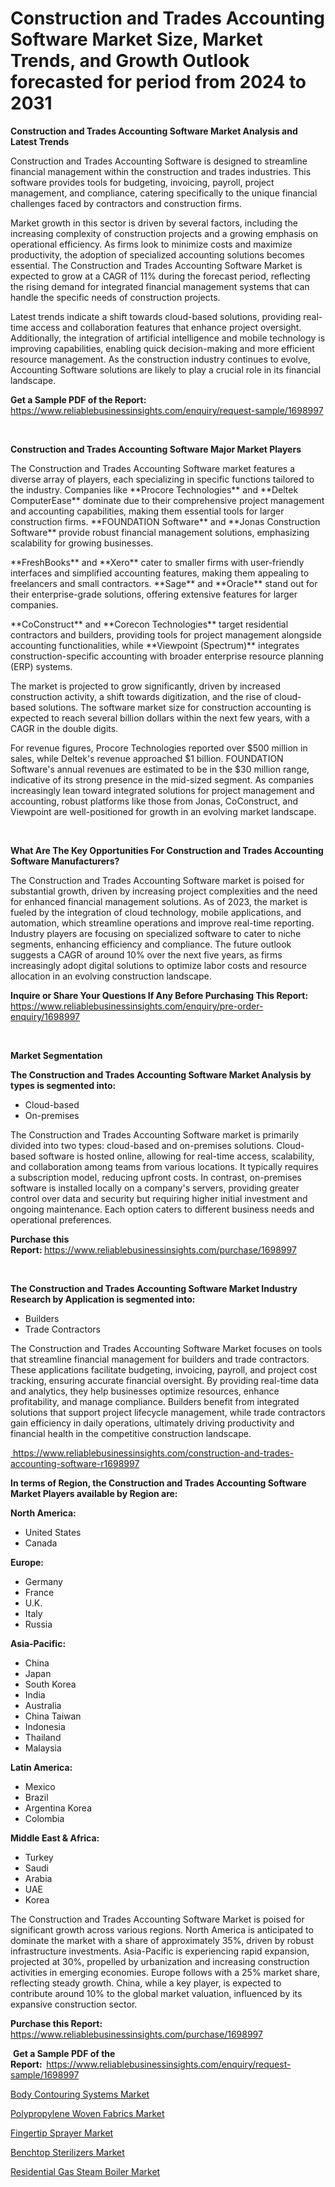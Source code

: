 <p><h1>Construction and Trades Accounting Software Market Size, Market Trends, and Growth Outlook forecasted for period from 2024 to 2031</h1></p><p><strong>Construction and Trades Accounting Software Market Analysis and Latest Trends</strong></p>
<p><p>Construction and Trades Accounting Software is designed to streamline financial management within the construction and trades industries. This software provides tools for budgeting, invoicing, payroll, project management, and compliance, catering specifically to the unique financial challenges faced by contractors and construction firms. </p><p>Market growth in this sector is driven by several factors, including the increasing complexity of construction projects and a growing emphasis on operational efficiency. As firms look to minimize costs and maximize productivity, the adoption of specialized accounting solutions becomes essential. The Construction and Trades Accounting Software Market is expected to grow at a CAGR of 11% during the forecast period, reflecting the rising demand for integrated financial management systems that can handle the specific needs of construction projects. </p><p>Latest trends indicate a shift towards cloud-based solutions, providing real-time access and collaboration features that enhance project oversight. Additionally, the integration of artificial intelligence and mobile technology is improving capabilities, enabling quick decision-making and more efficient resource management. As the construction industry continues to evolve, Accounting Software solutions are likely to play a crucial role in its financial landscape.</p></p>
<p><strong>Get a Sample PDF of the Report:&nbsp;</strong> <a href="https://www.reliablebusinessinsights.com/enquiry/request-sample/1698997?utm_campaign=117&utm_medium=2&utm_source=Github&utm_content=ia&utm_term=20102024&utm_id=construction-and-trades-accounting-software">https://www.reliablebusinessinsights.com/enquiry/request-sample/1698997</a></p>
<p>&nbsp;</p>
<p><strong>Construction and Trades Accounting Software Major Market Players</strong></p>
<p><p>The Construction and Trades Accounting Software market features a diverse array of players, each specializing in specific functions tailored to the industry. Companies like **Procore Technologies** and **Deltek ComputerEase** dominate due to their comprehensive project management and accounting capabilities, making them essential tools for larger construction firms. **FOUNDATION Software** and **Jonas Construction Software** provide robust financial management solutions, emphasizing scalability for growing businesses.</p><p>**FreshBooks** and **Xero** cater to smaller firms with user-friendly interfaces and simplified accounting features, making them appealing to freelancers and small contractors. **Sage** and **Oracle** stand out for their enterprise-grade solutions, offering extensive features for larger companies. </p><p>**CoConstruct** and **Corecon Technologies** target residential contractors and builders, providing tools for project management alongside accounting functionalities, while **Viewpoint (Spectrum)** integrates construction-specific accounting with broader enterprise resource planning (ERP) systems. </p><p>The market is projected to grow significantly, driven by increased construction activity, a shift towards digitization, and the rise of cloud-based solutions. The software market size for construction accounting is expected to reach several billion dollars within the next few years, with a CAGR in the double digits.</p><p>For revenue figures, Procore Technologies reported over $500 million in sales, while Deltek's revenue approached $1 billion. FOUNDATION Software's annual revenues are estimated to be in the $30 million range, indicative of its strong presence in the mid-sized segment. As companies increasingly lean toward integrated solutions for project management and accounting, robust platforms like those from Jonas, CoConstruct, and Viewpoint are well-positioned for growth in an evolving market landscape.</p></p>
<p>&nbsp;</p>
<p><strong>What Are The Key Opportunities For Construction and Trades Accounting Software Manufacturers?</strong></p>
<p><p>The Construction and Trades Accounting Software market is poised for substantial growth, driven by increasing project complexities and the need for enhanced financial management solutions. As of 2023, the market is fueled by the integration of cloud technology, mobile applications, and automation, which streamline operations and improve real-time reporting. Industry players are focusing on specialized software to cater to niche segments, enhancing efficiency and compliance. The future outlook suggests a CAGR of around 10% over the next five years, as firms increasingly adopt digital solutions to optimize labor costs and resource allocation in an evolving construction landscape.</p></p>
<p><strong>Inquire or Share Your Questions If Any Before Purchasing This Report:</strong> <a href="https://www.reliablebusinessinsights.com/enquiry/pre-order-enquiry/1698997?utm_campaign=117&utm_medium=2&utm_source=Github&utm_content=ia&utm_term=20102024&utm_id=construction-and-trades-accounting-software">https://www.reliablebusinessinsights.com/enquiry/pre-order-enquiry/1698997</a></p>
<p>&nbsp;</p>
<p><strong>Market Segmentation</strong></p>
<p><strong>The Construction and Trades Accounting Software Market Analysis by types is segmented into:</strong></p>
<p><ul><li>Cloud-based</li><li>On-premises</li></ul></p>
<p><p>The Construction and Trades Accounting Software market is primarily divided into two types: cloud-based and on-premises solutions. Cloud-based software is hosted online, allowing for real-time access, scalability, and collaboration among teams from various locations. It typically requires a subscription model, reducing upfront costs. In contrast, on-premises software is installed locally on a company's servers, providing greater control over data and security but requiring higher initial investment and ongoing maintenance. Each option caters to different business needs and operational preferences.</p></p>
<p><strong>Purchase this Report:&nbsp;</strong><a href="https://www.reliablebusinessinsights.com/purchase/1698997?utm_campaign=117&utm_medium=2&utm_source=Github&utm_content=ia&utm_term=20102024&utm_id=construction-and-trades-accounting-software">https://www.reliablebusinessinsights.com/purchase/1698997</a></p>
<p>&nbsp;</p>
<p><strong>The Construction and Trades Accounting Software Market Industry Research by Application is segmented into:</strong></p>
<p><ul><li>Builders</li><li>Trade Contractors</li></ul></p>
<p><p>The Construction and Trades Accounting Software Market focuses on tools that streamline financial management for builders and trade contractors. These applications facilitate budgeting, invoicing, payroll, and project cost tracking, ensuring accurate financial oversight. By providing real-time data and analytics, they help businesses optimize resources, enhance profitability, and manage compliance. Builders benefit from integrated solutions that support project lifecycle management, while trade contractors gain efficiency in daily operations, ultimately driving productivity and financial health in the competitive construction landscape.</p></p>
<p><a href="https://www.reliablebusinessinsights.com/construction-and-trades-accounting-software-r1698997?utm_campaign=117&utm_medium=2&utm_source=Github&utm_content=ia&utm_term=20102024&utm_id=construction-and-trades-accounting-software">&nbsp;https://www.reliablebusinessinsights.com/construction-and-trades-accounting-software-r1698997</a></p>
<p><strong>In terms of Region, the Construction and Trades Accounting Software Market Players available by Region are:</strong></p>
<p>
    <p> <strong> North America: </strong>
        <ul>
            <li>United States</li>
            <li>Canada</li>
        </ul>
        </p> 
    <p> <strong> Europe: </strong>
        <ul>
            <li>Germany</li>
            <li>France</li>
            <li>U.K.</li>
            <li>Italy</li>
            <li>Russia</li>
        </ul>
        </p> 
    <p> <strong> Asia-Pacific: </strong>
        <ul>
            <li>China</li>
            <li>Japan</li>
            <li>South Korea</li>
            <li>India</li>
            <li>Australia</li>
            <li>China Taiwan</li>
            <li>Indonesia</li>
            <li>Thailand</li>
            <li>Malaysia</li>
        </ul>
        </p> 
    <p> <strong> Latin America: </strong>
        <ul>
            <li>Mexico</li>
            <li>Brazil</li>
            <li>Argentina Korea</li>
            <li>Colombia</li>
        </ul>
        </p> 
    <p> <strong> Middle East & Africa: </strong>
        <ul>
            <li>Turkey</li>
            <li>Saudi</li>
            <li>Arabia</li>
            <li>UAE</li>
            <li>Korea</li>
        </ul>
    </p>
    </p>
<p><p>The Construction and Trades Accounting Software Market is poised for significant growth across various regions. North America is anticipated to dominate the market with a share of approximately 35%, driven by robust infrastructure investments. Asia-Pacific is experiencing rapid expansion, projected at 30%, propelled by urbanization and increasing construction activities in emerging economies. Europe follows with a 25% market share, reflecting steady growth. China, while a key player, is expected to contribute around 10% to the global market valuation, influenced by its expansive construction sector.</p></p>
<p><strong>Purchase this Report: </strong><a href="https://www.reliablebusinessinsights.com/purchase/1698997?utm_campaign=117&utm_medium=2&utm_source=Github&utm_content=ia&utm_term=20102024&utm_id=construction-and-trades-accounting-software">https://www.reliablebusinessinsights.com/purchase/1698997</a></p>
<p>&nbsp;<strong>Get a Sample PDF of the Report:&nbsp;&nbsp;</strong><a href="https://www.reliablebusinessinsights.com/enquiry/request-sample/1698997?utm_campaign=117&utm_medium=2&utm_source=Github&utm_content=ia&utm_term=20102024&utm_id=construction-and-trades-accounting-software">https://www.reliablebusinessinsights.com/enquiry/request-sample/1698997</a></p>
<p><strong></strong></p>
<p><p><a href="https://www.linkedin.com/pulse/future-body-contouring-systems-market-global-forecast-trends-w7qtf?utm_campaign=117&utm_medium=2&utm_source=Github&utm_content=ia&utm_term=20102024&utm_id=construction-and-trades-accounting-software">Body Contouring Systems Market</a></p><p><a href="https://github.com/avilarotedlowkog/Market-Research-Report-List-1/blob/main/polypropylene-woven-fabrics-market.md?utm_campaign=117&utm_medium=2&utm_source=Github&utm_content=ia&utm_term=20102024&utm_id=construction-and-trades-accounting-software">Polypropylene Woven Fabrics Market</a></p><p><a href="https://github.com/fannklhimesu/Market-Research-Report-List-1/blob/main/fingertip-sprayer-market.md?utm_campaign=117&utm_medium=2&utm_source=Github&utm_content=ia&utm_term=20102024&utm_id=construction-and-trades-accounting-software">Fingertip Sprayer Market</a></p><p><a href="https://www.linkedin.com/pulse/unveiling-market-trends-global-benchtop-sterilizers-growth-6fi1f?utm_campaign=117&utm_medium=2&utm_source=Github&utm_content=ia&utm_term=20102024&utm_id=construction-and-trades-accounting-software">Benchtop Sterilizers Market</a></p><p><a href="https://issuu.com/reportprime-2/docs/residential-gas-steam-boiler-market_8e5a3028494bfd?utm_campaign=117&utm_medium=2&utm_source=Github&utm_content=ia&utm_term=20102024&utm_id=construction-and-trades-accounting-software">Residential Gas Steam Boiler Market</a></p></p>